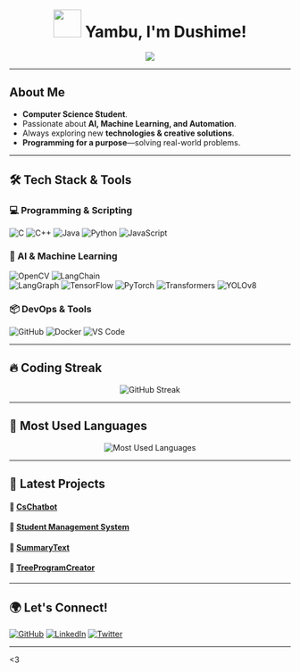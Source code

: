 <h1 align="center"><img src="https://media.giphy.com/media/hvRJCLFzcasrR4ia7z/giphy.gif" width="50"> Yambu, I'm Dushime!</h1>
<p align="center">
  <a href="https://github.com/djlord-it">
    <img src="https://readme-typing-svg.demolab.com?font=Fira+Code&pause=1000&center=true&width=435&lines=AI/ML+Developer;Java+Enthusiast+%F0%9F%92%BB;Building+Cool+Stuff!">
  </a>
</p>


---

##  **About Me**
-  **Computer Science Student**.
-  Passionate about **AI, Machine Learning, and Automation**.
-  Always exploring new **technologies & creative solutions**.
-  **Programming for a purpose**—solving real-world problems.

---

## 🛠 **Tech Stack & Tools**
### **💻 Programming & Scripting**
![C](https://img.shields.io/badge/-C-A8B9CC?style=flat-square&logo=c&logoColor=white)
![C++](https://img.shields.io/badge/-C++-00599C?style=flat-square&logo=c%2B%2B&logoColor=white)
![Java](https://img.shields.io/badge/-Java-007396?style=flat-square&logo=java)
![Python](https://img.shields.io/badge/-Python-3776AB?style=flat-square&logo=python&logoColor=white)
![JavaScript](https://img.shields.io/badge/-JavaScript-F7DF1E?style=flat-square&logo=javascript&logoColor=black)

### **🔬 AI & Machine Learning**
![OpenCV](https://img.shields.io/badge/-OpenCV-5C3EE8?style=flat-square&logo=opencv)
![LangChain](https://img.shields.io/badge/-LangChain-FFD700?style=flat-square&logo=langchain&logoColor=black)  
![LangGraph](https://img.shields.io/badge/-LangGraph-8A2BE2?style=flat-square&logo=langgraph&logoColor=white)
![TensorFlow](https://img.shields.io/badge/-TensorFlow-FF6F00?style=flat-square&logo=tensorflow&logoColor=white)
![PyTorch](https://img.shields.io/badge/-PyTorch-EE4C2C?style=flat-square&logo=pytorch&logoColor=white)
![Transformers](https://img.shields.io/badge/-Transformers-FFD700?style=flat-square&logo=huggingface&logoColor=black)
![YOLOv8](https://img.shields.io/badge/-YOLOv8-00FFFF?style=flat-square&logo=ultralytics&logoColor=black)

### **📦 DevOps & Tools**
![GitHub](https://img.shields.io/badge/-GitHub-181717?style=flat-square&logo=github)
![Docker](https://img.shields.io/badge/-Docker-2496ED?style=flat-square&logo=docker&logoColor=white)
![VS Code](https://img.shields.io/badge/-VS_Code-007ACC?style=flat-square&logo=visual-studio-code&logoColor=white)

---


## 🔥 **Coding Streak**
<p align="center">
  <img src="https://streak-stats.demolab.com/?user=djlord-it&theme=radical" alt="GitHub Streak">
</p>

---

## 📡 **Most Used Languages**
<p align="center">
  <img src="https://github-readme-stats.vercel.app/api/top-langs/?username=djlord-it&layout=compact&theme=radical" alt="Most Used Languages">
</p>

---

## 🚀 **Latest Projects**
#### 🔹 [CsChatbot](https://github.com/djlord-it/CsChatbot)

#### 🔹 [Student Management System](https://github.com/djlord-it/Student-Management)

#### 🔹 [SummaryText](https://github.com/djlord-it/SummaryText)

#### 🔹 [TreeProgramCreator](https://github.com/djlord-it/TreeProgramCreator) 

---

## 🌍 **Let's Connect!**
[![GitHub](https://img.shields.io/badge/-GitHub-181717?style=flat-square&logo=github)](https://github.com/djlord-it)
[![LinkedIn](https://img.shields.io/badge/-LinkedIn-0077B5?style=flat-square&logo=linkedin)](https://linkedin.com/in/jessee-lord-dushime)
[![Twitter](https://img.shields.io/badge/-Twitter-1DA1F2?style=flat-square&logo=twitter)](https://twitter.com/)

---

<3 
